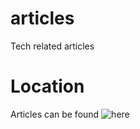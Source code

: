 # articles
Tech related articles

# Location
Articles can be found ![here](https://github.com/vm-hacker/articles/wiki)
